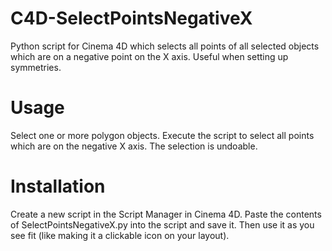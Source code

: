 # C4D-SelectPointsNegativeX
Python script for Cinema 4D which selects all points of all selected objects which are on a negative point on the X axis. Useful when setting up symmetries.

# Usage
Select one or more polygon objects. Execute the script to select all points which are on the negative X axis.
The selection is undoable.

# Installation
Create a new script in the Script Manager in Cinema 4D. Paste the contents of SelectPointsNegativeX.py into the script and save it. Then use it as you see fit (like making it a clickable icon on your layout).
